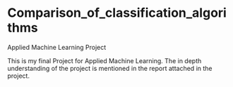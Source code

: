 # Comparison_of_classification_algorithms
Applied Machine Learning Project

This is my final Project for Applied Machine Learning. The in depth understanding of the project is mentioned in the report attached in the project.
